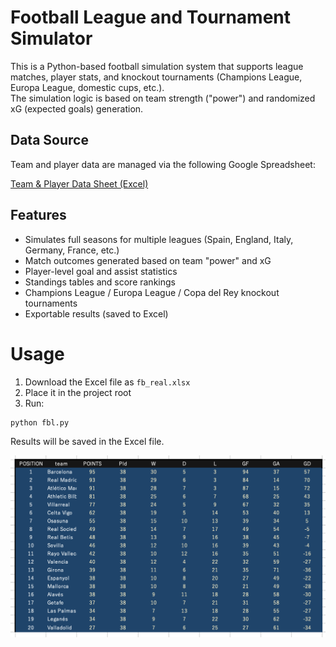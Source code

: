 # Football League and Tournament Simulator
This is a Python-based football simulation system that supports league matches, player stats, and knockout tournaments (Champions League, Europa League, domestic cups, etc.).  
The simulation logic is based on team strength ("power") and randomized xG (expected goals) generation.


## Data Source

Team and player data are managed via the following Google Spreadsheet:

[Team & Player Data Sheet (Excel)](https://docs.google.com/spreadsheets/d/1cUouy4gOSGkqZCv4oJla-PUMDvzGnjr3/edit?usp=sharing&ouid=110759171795341607233&rtpof=true&sd=true)

## Features

- Simulates full seasons for multiple leagues (Spain, England, Italy, Germany, France, etc.)
- Match outcomes generated based on team "power" and xG
- Player-level goal and assist statistics
- Standings tables and score rankings
- Champions League / Europa League / Copa del Rey knockout tournaments
- Exportable results (saved to Excel)

# Usage

1. Download the Excel file as `fb_real.xlsx`
2. Place it in the project root
3. Run:


```bash
python fbl.py
```

Results will be saved in the Excel file.


![Example of table](table.png)